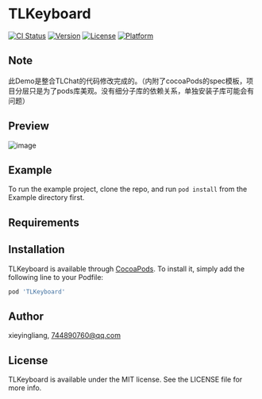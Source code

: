 # TLKeyboard

[![CI Status](https://img.shields.io/travis/xieyingliang/TLKeyboard.svg?style=flat)](https://travis-ci.org/xieyingliang/TLKeyboard)
[![Version](https://img.shields.io/cocoapods/v/TLKeyboard.svg?style=flat)](https://cocoapods.org/pods/TLKeyboard)
[![License](https://img.shields.io/cocoapods/l/TLKeyboard.svg?style=flat)](https://cocoapods.org/pods/TLKeyboard)
[![Platform](https://img.shields.io/cocoapods/p/TLKeyboard.svg?style=flat)](https://cocoapods.org/pods/TLKeyboard)


##  Note
此Demo是整合TLChat的代码修改完成的。（内附了cocoaPods的spec模板，项目分层只是为了pods库美观。没有细分子库的依赖关系，单独安装子库可能会有问题）


## Preview 
![image](https://github.com/ylxieg/TLKeyboard/blob/master/example.gif)

## Example

To run the example project, clone the repo, and run `pod install` from the Example directory first.

## Requirements

## Installation

TLKeyboard is available through [CocoaPods](https://cocoapods.org). To install
it, simply add the following line to your Podfile:

```ruby
pod 'TLKeyboard'
```

## Author

xieyingliang, 744890760@qq.com

## License

TLKeyboard is available under the MIT license. See the LICENSE file for more info.
